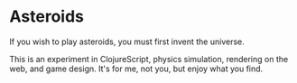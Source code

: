 # Asteroids

If you wish to play asteroids, you must first invent the universe.

This is an experiment in ClojureScript, physics simulation, rendering on the
web, and game design. It's for me, not you, but enjoy what you find.
